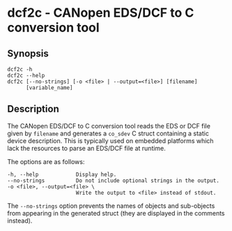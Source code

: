 dcf2c - CANopen EDS/DCF to C conversion tool
============================================

Synopsis
--------

    dcf2c -h
    dcf2c --help
    dcf2c [--no-strings] [-o <file> | --output=<file>] [filename]
          [variable_name]

Description
-----------

The CANopen EDS/DCF to C conversion tool reads the EDS or DCF file given by
`filename` and generates a `co_sdev` C struct containing a static device
description. This is typically used on embedded platforms which lack the
resources to parse an EDS/DCF file at runtime.

The options are as follows:

    -h, --help            Display help.
    --no-strings          Do not include optional strings in the output.
    -o <file>, --output=<file> \
                          Write the output to <file> instead of stdout.

The `--no-strings` option prevents the names of objects and sub-objects from
appearing in the generated struct (they are displayed in the comments instead).

